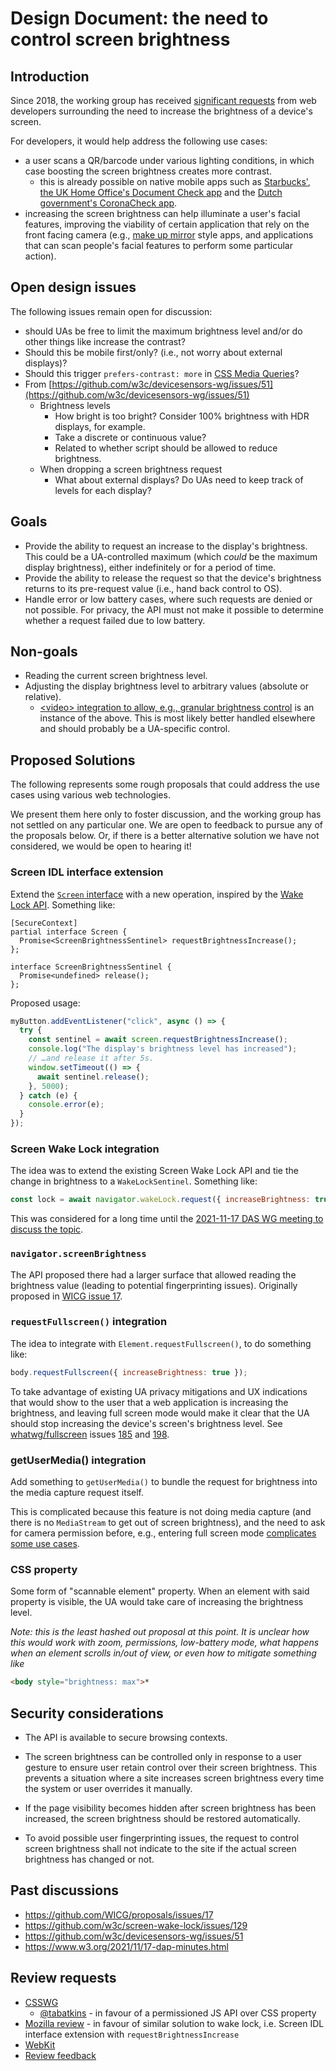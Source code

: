 # Design Document: the need to control screen brightness

## Introduction

Since 2018, the working group has received [significant requests](https://github.com/w3c/screen-wake-lock/issues/129) from web developers surrounding the need to increase the brightness of a device's screen.

For developers, it would help address the following use cases:

- a user scans a QR/barcode under various lighting conditions, in which case boosting the screen brightness creates more contrast.
  - this is already possible on native mobile apps such as [Starbucks'](https://play.google.com/store/apps/details?id=com.starbucks.mobilecard), [the UK Home Office's Document Check app](https://play.google.com/store/apps/details?id=uk.gov.HomeOffice.ho1) and the [Dutch government's CoronaCheck app](https://play.google.com/store/apps/details?id=nl.rijksoverheid.ctr.holder).
- increasing the screen brightness can help illuminate a user's facial features, improving the viability of certain application that rely on the front facing camera (e.g., [make up mirror](https://play.google.com/store/apps/details?id=mmapps.mirror.pro&hl=en&gl=US) style apps, and applications that can scan people's facial features to perform some particular action).

## Open design issues

The following issues remain open for discussion:
  - should UAs be free to limit the maximum brightness level and/or do other things like increase the contrast?
  - Should this be mobile first/only? (i.e., not worry about external displays)?
  - Should this trigger `prefers-contrast: more` in [CSS Media Queries](https://drafts.csswg.org/mediaqueries-5/#prefers-contrast)?
- From [https://github.com/w3c/devicesensors-wg/issues/51](https://github.com/w3c/devicesensors-wg/issues/51)
  - Brightness levels
    - How bright is too bright? Consider 100% brightness with HDR displays, for example.
    - Take a discrete or continuous value?
    - Related to whether script should be allowed to reduce brightness.
  - When dropping a screen brightness request
      - What about external displays? Do UAs need to keep track of levels for each display?

## Goals

- Provide the ability to request an increase to the display's brightness. This could be a UA-controlled maximum (which *could* be the maximum display brightness), either indefinitely or for a period of time.
- Provide the ability to release the request so that the device's brightness returns to its pre-request value (i.e., hand back control to OS).
- Handle error or low battery cases, where such requests are denied or not possible. For privacy, the API must not make it possible to determine whether a request failed due to low battery.

## Non-goals

- Reading the current screen brightness level.
- Adjusting the display brightness level to arbitrary values (absolute or relative).
  - [\<video\> integration to allow, e.g., granular brightness control](https://github.com/w3c/screen-wake-lock/issues/129#issuecomment-926603108) is an instance of the above. This is most likely better handled elsewhere and should probably be a UA-specific control.

## Proposed Solutions

The following represents some rough proposals that could address the use cases using various web technologies.  

We present them here only to foster discussion, and the working group has not settled on any particular one. We are open to feedback to pursue any of the proposals below. Or, if there is a better alternative solution we have not considered, we would be open to hearing it!

### Screen IDL interface extension

Extend the [`Screen` interface](https://drafts.csswg.org/cssom-view/#the-screen-interface) with a new operation, inspired by the [Wake Lock API](https://developer.mozilla.org/en-US/docs/Web/API/WakeLockSentinel). Something like:

```webidl
[SecureContext]
partial interface Screen {
  Promise<ScreenBrightnessSentinel> requestBrightnessIncrease();
};

interface ScreenBrightnessSentinel {
  Promise<undefined> release();
};
```

Proposed usage:

```javascript
myButton.addEventListener("click", async () => {
  try {
    const sentinel = await screen.requestBrightnessIncrease();
    console.log("The display's brightness level has increased");
    // …and release it after 5s.
    window.setTimeout(() => {
      await sentinel.release();
    }, 5000);
  } catch (e) {
    console.error(e);
  }
});
```

### Screen Wake Lock integration

The idea was to extend the existing Screen Wake Lock API and tie the change in brightness to a `WakeLockSentinel`. Something like:

``` javascript
const lock = await navigator.wakeLock.request({ increaseBrightness: true });
```

This was considered for a long time until the [2021-11-17 DAS WG meeting to discuss the topic](https://www.w3.org/events/meetings/0f623aa1-2026-4366-846b-c2faedda4180).

### `navigator.screenBrightness`

The API proposed there had a larger surface that allowed reading the brightness value (leading to potential fingerprinting issues). Originally proposed in [WICG issue 17](https://github.com/WICG/proposals/issues/17).

### `requestFullscreen()` integration

The idea to integrate with `Element.requestFullscreen()`, to do something like:

``` javascript
body.requestFullscreen({ increaseBrightness: true });
```

To take advantage of existing UA privacy mitigations and UX indications that would show to the user that a web application is increasing the brightness, and leaving full screen mode would make it clear that the UA should stop increasing the device's screen's brightness level.
See [whatwg/fullscreen](https://fullscreen.spec.whatwg.org/) issues [185](https://github.com/whatwg/fullscreen/issues/185) and [198](https://github.com/whatwg/fullscreen/issues/198).

### getUserMedia() integration

Add something to `getUserMedia()` to bundle the request for brightness into the media capture request itself.

This is complicated because this feature is not doing media capture (and there is no `MediaStream` to get out of screen brightness), and the need to ask for camera permission before, e.g., entering full screen mode [complicates some use cases](https://github.com/w3c/screen-wake-lock/issues/129#issuecomment-858790397).

### CSS property

Some form of "scannable element" property. When an element with said property is visible, the UA would take care of increasing the brightness level.

*Note: this is the least hashed out proposal at this point. It is unclear how this would work with zoom, permissions, low-battery mode, what happens when an element scrolls in/out of view, or even how to mitigate something like*

``` html
<body style="brightness: max">*
```

## Security considerations

- The API is available to secure browsing contexts.

- The screen brightness can be controlled only in response to a user gesture to ensure user retain control over their screen brightness. This prevents a situation where a site increases screen brightness every time the system or user overrides it manually.

- If the page visibility becomes hidden after screen brightness has been increased, the screen brightness should be restored automatically.

- To avoid possible user fingerprinting issues, the request to control screen brightness shall not indicate to the site if the actual screen brightness has changed or not. 

## Past discussions
- https://github.com/WICG/proposals/issues/17
- https://github.com/w3c/screen-wake-lock/issues/129
- https://github.com/w3c/devicesensors-wg/issues/51
- https://www.w3.org/2021/11/17-dap-minutes.html

## Review requests
- [CSSWG](https://github.com/w3c/csswg-drafts/issues/6990)
  - [@tabatkins](https://github.com/w3c/csswg-drafts/issues/6990#issuecomment-1022678458) - in favour of a permissioned JS API over CSS property
- [Mozilla review](https://github.com/mozilla/standards-positions/issues/623) - in favour of similar solution to wake lock, i.e. Screen IDL interface extension with `requestBrightnessIncrease`
- [WebKit](https://lists.webkit.org/pipermail/webkit-dev/2022-March/032160.html)
- [Review feedback](https://github.com/w3c/screen-wake-lock/issues/335)
